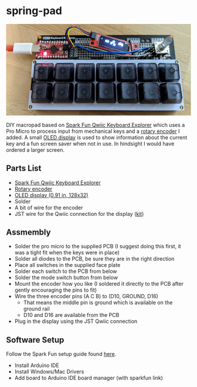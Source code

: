 # spring-pad
![image of macropad](https://github.com/spring-ryanc/spring-pad/blob/main/docs/macropad.jpg?raw=true)

DIY macropad based on [Spark Fun Qwiic Keyboard Explorer](https://www.sparkfun.com/products/17251) which uses a Pro Micro to process input from mechanical keys and a [rotary encoder](https://www.sparkfun.com/products/15140) I added. A small [OLED display](https://www.sparkfun.com/products/17153) is used to show information about the current key and a fun screen saver when not in use. In hindsight I would have ordered a larger screen.

## Parts List
- [Spark Fun Qwiic Keyboard Explorer](https://www.sparkfun.com/products/17251)
- [Rotary encoder](https://www.sparkfun.com/products/15140)
- [OLED display (0.91 in, 128x32)](https://www.sparkfun.com/products/17153)
- Solder
- A bit of wire for the encoder
- JST wire for the Qwiic connection for the display ([kit](https://www.sparkfun.com/products/15081))

## Assmembly
- Solder the pro micro to the supplied PCB (I suggest doing this first, it was a tight fit when the keys were in place)
- Solder all diodes to the PCB, be sure they are in the right direction
- Place all switches in the supplied face plate
- Solder each switch to the PCB from below
- Solder the mode switch button from below
- Mount the encoder how you like (I soldered it directly to the PCB after gently encouraging the pins to fit)
- Wire the three encoder pins (A C B) to (D10, GROUND, D16)
  - That means the middle pin is ground which is available on the ground rail
  - D10 and D16 are available from the PCB
- Plug in the display using the JST Qwiic connection

## Software Setup
Follow the Spark Fun setup guide found [here](https://learn.sparkfun.com/tutorials/qwiic-pro-micro-usb-c-atmega32u4-hookup-guide).

- Install Arduino IDE
- Install Windows/Mac Drivers
- Add board to Arduino IDE board manager (with sparkfun link)
